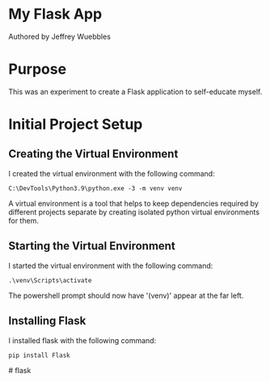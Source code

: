 # My Flask App
Authored by Jeffrey Wuebbles

# Purpose
This was an experiment to create a Flask application to self-educate myself.

# Initial Project Setup
## Creating the Virtual Environment
I created the virtual environment with the following command:

    C:\DevTools\Python3.9\python.exe -3 -m venv venv

A virtual environment is a tool that helps to keep dependencies required by different projects separate by creating isolated python virtual environments for them.

## Starting the Virtual Environment
I started the virtual environment with the following command:

    .\venv\Scripts\activate

The powershell prompt should now have '(venv)' appear at the far left.

## Installing Flask
I installed flask with the following command:

    pip install Flask
#   f l a s k  
 